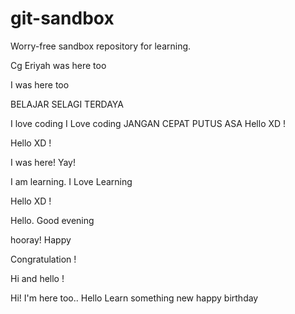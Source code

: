 # git-sandbox
Worry-free sandbox repository for learning.

Cg Eriyah was here too

I was here too

BELAJAR SELAGI TERDAYA

I love coding
I Love coding
JANGAN CEPAT PUTUS ASA
Hello XD !

Hello XD !

I was here! Yay!

I am learning.
I Love Learning

Hello XD !

Hello. Good evening

hooray!
Happy

Congratulation !

Hi and hello !

Hi! I'm here too..
Hello
Learn something new
happy birthday
